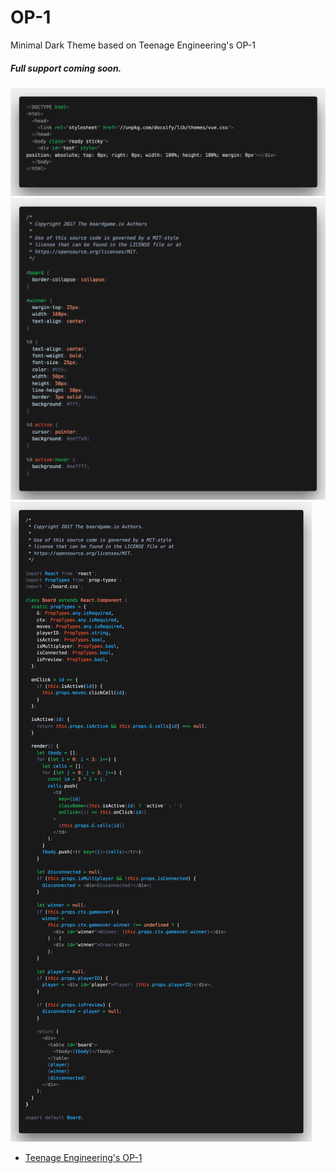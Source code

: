 # OP-1
Minimal Dark Theme based on Teenage Engineering's OP-1

##### Full support coming soon.

![HTML Screenshot](https://github.com/discrete-projects/op-1/blob/master/screens/html.png?raw=true "HTML Screenshot")
![CSS Screenshot](https://github.com/discrete-projects/op-1/blob/master/screens/css.png?raw=true "CSS Screenshot")
![JS Screenshot](https://github.com/discrete-projects/op-1/blob/master/screens/js.png?raw=true "JS Screenshot")


* [Teenage Engineering's OP-1](https://www.teenageengineering.com/products/op-1)
